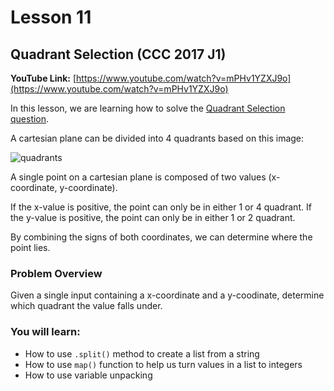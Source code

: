 # Lesson 11

## Quadrant Selection (CCC 2017 J1)

__YouTube Link:__ [https://www.youtube.com/watch?v=mPHv1YZXJ9o](https://www.youtube.com/watch?v=mPHv1YZXJ9o)

In this lesson, we are learning how to solve the [Quadrant Selection question](https://dmoj.ca/problem/ccc17j1).

A cartesian plane can be divided into 4 quadrants based on this image:

![quadrants](https://encrypted-tbn0.gstatic.com/images?q=tbn:ANd9GcQ4a4xLspgRHPa5dCoG6i8kO_SZsLVyWG90Sw&s)

A single point on a cartesian plane is composed of two values (x-coordinate, y-coordinate).

If the x-value is positive, the point can only be in either 1 or 4 quadrant.
If the y-value is positive, the point can only be in either 1 or 2 quadrant.

By combining the signs of both coordinates, we can determine where the point lies.

### Problem Overview

Given a single input containing a x-coordinate and a y-coodinate, determine which quadrant the value falls under.

### You will learn:

- How to use ```.split()``` method to create a list from a string
- How to use ```map()``` function to help us turn values in a list to integers
- How to use variable unpacking